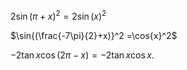 $2\sin{(\pi+x)}^2 = 2\sin{(x)}^2$

$\sin{(\frac{-7\pi}{2}+x)}^2 =\cos{x}^2$

$-2\tan{x}\cos{(2\pi-x)} = -2\tan{x}\cos{x}$.
